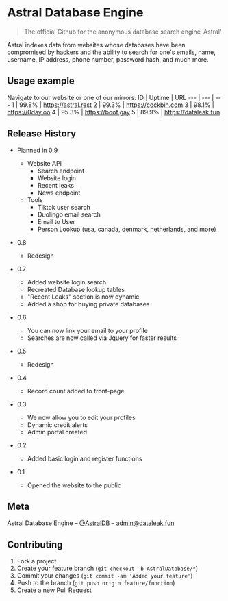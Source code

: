 # Astral Database Engine
> The official Github for the anonymous database search engine 'Astral'

Astral indexes data from websites whose databases have been compromised by hackers and the ability to search for one's emails, name, username, IP address, phone number, password hash, and much more.

## Usage example

Navigate to our website or one of our mirrors:
ID | Uptime | URL 
--- | --- | --- 
1 | 99.8% | https://astral.rest
2 | 99.3% | https://cockbin.com
3 | 98.1% | https://0day.oo
4 | 95.3% | https://boof.gay
5 | 89.9% | https://dataleak.fun

## Release History

* Planned in 0.9
    * Website API
      * Search endpoint
      * Website login
      * Recent leaks
      * News endpoint
    * Tools
      * Tiktok user search
      * Duolingo email search
      * Email to User
      * Person Lookup (usa, canada, denmark, netherlands, and more)

* 0.8
    * Redesign

* 0.7
    * Added website login search
    * Recreated Database lookup tables
    * "Recent Leaks" section is now dynamic
    * Added a shop for buying private databases

* 0.6
    * You can now link your email to your profile
    * Searches are now called via Jquery for faster results

* 0.5
    * Redesign

* 0.4
    * Record count added to front-page

* 0.3
    * We now allow you to edit your profiles
    * Dynamic credit alerts
    * Admin portal created

* 0.2
    * Added basic login and register functions

* 0.1
    * Opened the website to the public

## Meta

Astral Database Engine – [@AstralDB](https://twitter.com/AstralDB) – admin@dataleak.fun

## Contributing

1. Fork a project
2. Create your feature branch (`git checkout -b AstralDatabase/*`)
3. Commit your changes (`git commit -am 'Added your feature'`)
4. Push to the branch (`git push origin feature/function`)
5. Create a new Pull Request
